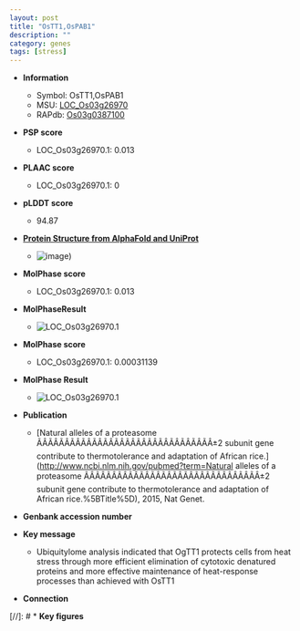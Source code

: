 ```yaml
---
layout: post
title: "OsTT1,OsPAB1"
description: ""
category: genes
tags: [stress]
---
```


* **Information**  
    + Symbol: OsTT1,OsPAB1  
    + MSU: [LOC_Os03g26970](http://rice.plantbiology.msu.edu/cgi-bin/ORF_infopage.cgi?orf=LOC_Os03g26970)  
    + RAPdb: [Os03g0387100](http://rapdb.dna.affrc.go.jp/viewer/gbrowse_details/irgsp1?name=Os03g0387100)  

* **PSP score**  
    + LOC_Os03g26970.1: 0.013 

* **PLAAC score**  
    + LOC_Os03g26970.1: 0 

* **pLDDT score**
    + 94.87

* **[Protein Structure from AlphaFold and UniProt](https://www.uniprot.org/uniprotkb/Q10KF0/entry#structure)**
    + ![image](https://ricepsp.github.io/images/Q1/AF-Q10KF0-F1.png))

* **MolPhase score**
    + LOC_Os03g26970.1: 0.013

* **MolPhaseResult**
    + ![LOC_Os03g26970.1](https://ricepsp.github.io/pictures/LOC_Os03g/LOC_Os03g26970.1.png)

* **MolPhase score**
    + LOC_Os03g26970.1: 0.00031139

* **MolPhase Result**
    + ![LOC_Os03g26970.1](https://304243504.github.io/Pictures/LOC_Os03g/LOC_Os03g26970.1.png)

* **Publication**  
    + [Natural alleles of a proteasome ÃÂÃÂÃÂÃÂÃÂÃÂÃÂÃÂÃÂÃÂÃÂÃÂÃÂÃÂÃÂÃÂ±2 subunit gene contribute to thermotolerance and adaptation of African rice.](http://www.ncbi.nlm.nih.gov/pubmed?term=Natural alleles of a proteasome ÃÂÃÂÃÂÃÂÃÂÃÂÃÂÃÂÃÂÃÂÃÂÃÂÃÂÃÂÃÂÃÂ±2 subunit gene contribute to thermotolerance and adaptation of African rice.%5BTitle%5D), 2015, Nat Genet.

* **Genbank accession number**  

* **Key message**  
    + Ubiquitylome analysis indicated that OgTT1 protects cells from heat stress through more efficient elimination of cytotoxic denatured proteins and more effective maintenance of heat-response processes than achieved with OsTT1

* **Connection**  

[//]: # * **Key figures**  


